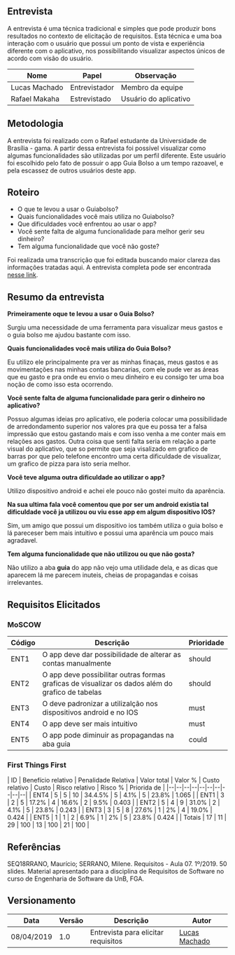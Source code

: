 ## Entrevista

A entrevista é uma técnica tradicional e simples que pode produzir bons resultados no contexto de elicitação de requisitos. Esta técnica e uma boa interação com o usuário que possui um ponto de vista e experiência diferente com o aplicativo, nos possibilitando visualizar aspectos únicos de acordo com visão do usuário.

| Nome | Papel | Observação |
|--|--|--|
| Lucas Machado | Entrevistador | Membro da equipe |
| Rafael Makaha | Estrevistado | Usuário do aplicativo |

## Metodologia

A entrevista foi realizado com o Rafael estudante da Universidade de Brasília - gama. A partir dessa entrevista foi possível visualizar como algumas funcionalidades são utilizadas por um perfil diferente. Este usuário foi escolhido pelo fato de possuir o app Guia Bolso a um tempo razoavel, e pela escassez de outros usuários deste app.



## Roteiro

 * O que te levou a usar o Guiabolso?
 * Quais funcionalidades você mais utiliza no Guiabolso?
 * Que dificuldades você enfrentou ao usar o app?
 * Você sente falta de alguma funcionalidade para melhor gerir seu dinheiro?
 * Tem alguma funcionalidade que você não goste?

 Foi realizada uma transcrição que foi editada buscando maior clareza das informações tratadas aqui. A entrevista completa pode ser encontrada [nesse link](https://www.4shared.com/mp3/cQeSH3Bkee/entrevista.html).

## Resumo da entrevista

**Primeiramente oque te levou a usar o Guia Bolso?**

Surgiu uma necessidade de uma ferramenta para visualizar meus gastos e o guia bolso me ajudou bastante com isso.

**Quais funcionalidades você mais utiliza do Guia Bolso?**

Eu utilizo ele principalmente pra ver as minhas finaças, meus gastos e as movimentações nas minhas contas bancarias, com ele pude ver as áreas que eu gasto e pra onde eu envio o meu dinheiro e eu consigo ter uma boa noção de como isso esta ocorrendo.

**Você sente falta de alguma funcionalidade para gerir o dinheiro no aplicativo?**

Possuo algumas ideias pro aplicativo, ele poderia colocar uma possibilidade de arredondamento superior nos valores pra que eu possa ter a falsa impressão que estou gastando mais e com isso venha a me conter mais em relações aos gastos. Outra coisa que senti falta seria em relação a parte visual do aplicativo, que so permite que seja visalizado em grafico de barras por que pelo telefone encontro uma certa dificuldade de visualizar, um grafico de pizza para isto seria melhor.

**Você teve alguma outra dificuldade ao utilizar o app?**

Utilizo dispositivo android e achei ele pouco não gostei muito da aparência.

**Na sua ultima fala você comentou que por ser um android existia tal dificuldade você ja utilizou ou viu esse app em algum dispositivo IOS?**

Sim, um amigo que possui um dispositivo ios também utiliza o guia bolso e lá pareceser bem mais intuitivo e possui uma aparência um pouco mais agradavel.

**Tem alguma funcionalidade que não utilizou ou que não gosta?**

Não utilizo a aba **guia** do app não vejo uma utilidade dela, e as dicas que aparecem lá me parecem inuteis, cheias de propagandas e coisas irrelevantes.

## Requisitos Elicitados

### MoSCOW

| Código | Descrição | Prioridade |
| -- | -- | -- |
| ENT1 | O app deve dar possibilidade de alterar as contas manualmente|should|
| ENT2 | O app deve possibilitar outras formas graficas de visualizar os dados além do grafico de tabelas| should |
| ENT3 | O deve padronizar a utilizalção nos dispositivos android e no IOS| must |
| ENT4 | O app deve ser mais intuitivo| must |
| ENT5 | O app pode diminuir as propagandas na aba guia| could |

### First Things First

<div class="datatable"></div>
| ID | Benefício relativo | Penalidade Relativa | Valor total | Valor % | Custo relativo | Custo | Risco relativo | Risco % | Priorida    de |
|--|--|--|--|--|--|--|--|--|--|
| ENT4 | 5 | 5 | 10 | 34.4.5% | 5 | 4.1% | 5 | 23.8% | 1.065 |
| ENT1 | 3 | 2 | 5 | 17.2% | 4 | 16.6% | 2 | 9.5% | 0.403 |
| ENT2 | 5 | 4 | 9 | 31.0% | 2 | 4.1% | 5 | 23.8% | 0.243 |
| ENT3 | 3 | 5 | 8 | 27.6% | 1 | 2% | 4 | 19.0% | 0.424 |
| ENT5 | 1 | 1 | 2 | 6.9% | 1 | 2% | 5 | 23.8% | 0.424 |
| Totais | 17 | 11 | 29 | 100 | 13 | 100 | 21 | 100 |  

## Referências

SEQ18RRANO, Maurício; SERRANO, Milene. Requisitos - Aula 07. 1º/2019. 50 slides. Material apresentado para a disciplina de Requisitos de Software no curso de Engenharia de Software da UnB, FGA.

## Versionamento

| Data | Versão | Descrição | Autor |
|--|--|--|--|
| 08/04/2019 | 1.0 | Entrevista para elicitar requisitos | [Lucas Machado](https://github.com/lmmLucasMachado) |

